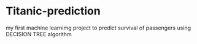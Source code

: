 # Titanic-prediction
my first machine learnimg project to predict survival of passengers using DECISION TREE algorithm

